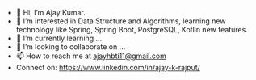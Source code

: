 - 👋 Hi, I’m Ajay Kumar.
- 👀 I’m interested in Data Structure and Algorithms, learning new technology like Spring, Spring Boot, PostgreSQL, Kotlin new features.
- 🌱 I’m currently learning ...
- 💞️ I’m looking to collaborate on ...
- 📫 How to reach me at ajayhbti11@gmail.com
- Connect on: https://www.linkedin.com/in/ajay-k-rajput/  

<!---
ajayrajk/ajayrajk is a ✨ special ✨ repository because its `README.md` (this file) appears on your GitHub profile.
You can click the Preview link to take a look at your changes.
--->
